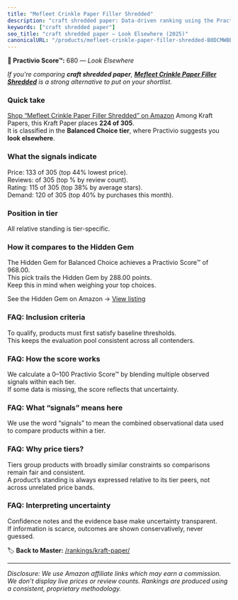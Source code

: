 ```yaml
---
title: "Mefleet Crinkle Paper Filler Shredded"
description: "craft shredded paper: Data-driven ranking using the Practivio Score™. Positioned by quality, value, demand, findability, momentum."
keywords: ["craft shredded paper"]
seo_title: "craft shredded paper — Look Elsewhere (2025)"
canonicalURL: "/products/mefleet-crinkle-paper-filler-shredded-B0DCMWBBXH/"
---
```


**🚫 Practivio Score™:** 680 — _Look Elsewhere_


*If you're comparing **craft shredded paper**, **[Mefleet Crinkle Paper Filler Shredded](https://www.amazon.com/dp/B0DCMWBBXH?tag=practivio-20)** is a strong alternative to put on your shortlist.*
### Quick take
[Shop “Mefleet Crinkle Paper Filler Shredded” on Amazon](https://www.amazon.com/dp/B0DCMWBBXH?tag=practivio-20)
Among Kraft Papers, this Kraft Paper places **224 of 305**.  
It is classified in the **Balanced Choice tier**, where Practivio suggests you **look elsewhere**.

### What the signals indicate
Price: 133 of 305 (top 44% lowest price).  
Reviews:  of 305 (top % by review count).  
Rating: 115 of 305 (top 38% by average stars).  
Demand: 120 of 305 (top 40% by purchases this month).

### Position in tier
All relative standing is tier-specific.

### How it compares to the Hidden Gem
The Hidden Gem for Balanced Choice achieves a Practivio Score™ of 968.00.  
This pick trails the Hidden Gem by 288.00 points.  
Keep this in mind when weighing your top choices.  

See the Hidden Gem on Amazon → [View listing](https://www.amazon.com/dp/B07Z8GG66X?tag=practivio-20)

### FAQ: Inclusion criteria
To qualify, products must first satisfy baseline thresholds.  
This keeps the evaluation pool consistent across all contenders.

### FAQ: How the score works
We calculate a 0–100 Practivio Score™ by blending multiple observed signals within each tier.  
If some data is missing, the score reflects that uncertainty.

### FAQ: What “signals” means here
We use the word “signals” to mean the combined observational data used to compare products within a tier.

### FAQ: Why price tiers?
Tiers group products with broadly similar constraints so comparisons remain fair and consistent.  
A product’s standing is always expressed relative to its tier peers, not across unrelated price bands.

### FAQ: Interpreting uncertainty
Confidence notes and the evidence base make uncertainty transparent.  
If information is scarce, outcomes are shown conservatively, never guessed.


🏷️ **Back to Master:** [/rankings/kraft-paper/](/rankings/kraft-paper/)

---
_Disclosure: We use Amazon affiliate links which may earn a commission. We don’t display live prices or review counts. Rankings are produced using a consistent, proprietary methodology._
